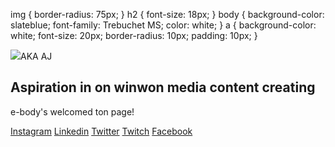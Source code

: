 img {
 border-radius: 75px;
}
h2 {
 font-size: 18px;
}
body {
 background-color: slateblue;
 font-family: Trebuchet MS;
 color: white;
}
a {
 background-color: white;
 font-size: 20px;
 border-radius: 10px;
 padding: 10px;
}
<html>
<head>
<link rel="stylesheet" href="style.css">
</head>
<body>
<img src="https://mimo.app/i/earth.png"
<h1>AKA AJ</h1>
<h2>Aspiration in on winwon media content creating</h2>
<p> e-body's welcomed ton page!</p>
<a href="https://www.instagram.com/aejalov" target="_blank">Instagram</a>
<a href="https://www.linkedin.com/in/aejalov" target="_blank">Linkedin</a>
<a
href="https://www.twitter.com/aejalov"
target="_blank">Twitter</a>
<a
href="https://twitch.tv/aejalov"
target="_blank">Twitch</a>
<a
href="https://www.youtube.com/@aejalov"
<a
href="https://www.facebook.com/aejalov"
target="_blank">Facebook</a>
</body>
</html>